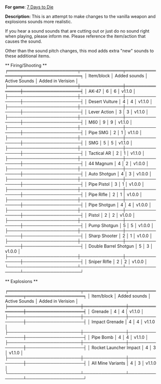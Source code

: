 **For game**: [7 Days to Die](https://7daystodie.com)

**Description:**
This is an attempt to make changes to the vanilla weapon and explosions sounds more realistic.

If you hear a sound sounds that are cutting out or just do no sound right when playing, please inform me.
Please reference the item/action that causes the sound.

Other than the sound pitch changes, this mod adds extra "new" sounds to these additional items.

** Firing/Shooting **
╒═══════════════════════╤══════════════╤═══════════════╤═══════════════════╕
│ Item/block            │ Added sounds │ Active Sounds │ Added in Verision │
╞═══════════════════════╪══════════════╪═══════════════╪═══════════════════╡
│ AK-47                 │ 6            │ 6             │ v1.1.0            │
├───────────────────────┼──────────────┼───────────────┼───────────────────┤
│ Desert Vulture        │ 4            │ 4             │ v1.1.0            │
├───────────────────────┼──────────────┼───────────────┼───────────────────┤
│ Lever Action          │ 3            │ 3             │ v1.1.0            │
├───────────────────────┼──────────────┼───────────────┼───────────────────┤
│ M60                   │ 9            │ 9             │ v1.1.0            │
├───────────────────────┼──────────────┼───────────────┼───────────────────┤
│ Pipe SMG              │ 2            │ 1             │ v1.1.0            │
├───────────────────────┼──────────────┼───────────────┼───────────────────┤
│ SMG                   │ 5            │ 5             │ v1.1.0            │
├───────────────────────┼──────────────┼───────────────┼───────────────────┤
│ Tactical AR           │ 2            │ 1             │ v1.1.0            │
├───────────────────────┼──────────────┼───────────────┼───────────────────┤
│ 44 Magnum             │ 4            │ 2             │ v1.0.0            │
├───────────────────────┼──────────────┼───────────────┼───────────────────┤
│ Auto Shotgun          │ 4            │ 3             │ v1.0.0            │
├───────────────────────┼──────────────┼───────────────┼───────────────────┤
│ Pipe Pistol           │ 3            │ 1             │ v1.0.0            │
├───────────────────────┼──────────────┼───────────────┼───────────────────┤
│ Pipe Rifle            │ 2            │ 1             │ v1.0.0            │
├───────────────────────┼──────────────┼───────────────┼───────────────────┤
│ Pipe Shotgun          │ 4            │ 4             │ v1.0.0            │
├───────────────────────┼──────────────┼───────────────┼───────────────────┤
│ Pistol                │ 2            │ 2             │ v1.0.0            │
├───────────────────────┼──────────────┼───────────────┼───────────────────┤
│ Pump Shotgun          │ 5            │ 5             │ v1.0.0            │
├───────────────────────┼──────────────┼───────────────┼───────────────────┤
│ Sharp Shooter         │ 2            │ 1             │ v1.0.0            │
├───────────────────────┼──────────────┼───────────────┼───────────────────┤
│ Double Barrel Shotgun │ 5            │ 3             │ v1.0.0            │
├───────────────────────┼──────────────┼───────────────┼───────────────────┤
│ Sniper Rifle          │ 2            │ 2             │ v1.0.0            │
└───────────────────────┴──────────────┴───────────────┴───────────────────┘

** Explosions **

╒════════════════════════╤══════════════╤═══════════════╤═══════════════════╕
│ Item/block             │ Added sounds │ Active Sounds │ Added in Verision │
╞════════════════════════╪══════════════╪═══════════════╪═══════════════════╡
│ Grenade                │ 4            │ 4             │ v1.1.0            │
├────────────────────────┼──────────────┼───────────────┼───────────────────┤
│ Impact Grenade         │ 4            │ 4             │ v1.1.0            │
├────────────────────────┼──────────────┼───────────────┼───────────────────┤
│ Pipe Bomb              │ 4            │ 4             │ v1.1.0            │
├────────────────────────┼──────────────┼───────────────┼───────────────────┤
│ Rocket Launcher Impact │ 4            │ 3             │ v1.1.0            │
├────────────────────────┼──────────────┼───────────────┼───────────────────┤
│ All Mine Variants      │ 4            │ 3             │ v1.1.0            │
└────────────────────────┴──────────────┴───────────────┴───────────────────┘